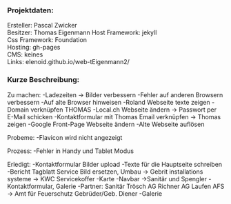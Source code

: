 
### Projektdaten:  
  Ersteller: Pascal Zwicker  
  Besitzer: Thomas Eigenmann
  Host Framework: jekyll  
  Css Framework: Foundation  
  Hosting: gh-pages  
  CMS: keines  
  Links: elenoid.github.io/web-tEigenmann2/

### Kurze Beschreibung:  

Zu machen:
  -Ladezeiten -> Bilder verbessern
  -Fehler auf anderen Browsern verbessern
  -Auf alte Browser hinweisen
  -Roland Webseite texte zeigen
  -Domain verknüpfen
  THOMAS
  -Local.ch Webseite ändern -> Passwort per E-Mail schicken
  -Kontaktformular mit Thomas Email verknüpfen -> Thomas zeigen
  -Google Front-Page Webseite ändern
  -Alte Webseite auflösen

Probeme:
  -Flavicon wird nicht angezeigt


Prozess:
  -Fehler in Handy und Tablet Modus


Erledigt:
  -Kontaktformular Bilder upload
  -Texte für die Hauptseite schreiben
  -Bericht Tagblatt
  Service Bild ersetzen, Umbau -> Gebrit installations systeme
  -> KWC Servicekoffer
  -Karte
  -Navbar ->Sanitär und Spengler
  -Kontaktformular, Galerie
  -Partner:
  Sanitär Trösch AG
  Richner AG
  Laufen
  AFS -> Amt für Feuerschutz
  Gebrüder/Geb. Diener
  -Galerie
